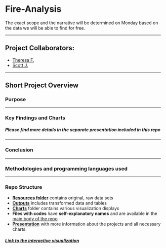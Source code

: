# Fire-Analysis

The exact scope and the narrative will be determined on Monday based on the data we will be able to find for free.
___

## Project Collaborators:

* [Theresa F.](https://github.com/TheresaFregoso)
* [Scott J.](https://github.com/UtahPando)
___

## Short Project Overview 

### Purpose

___

### Key Findings and Charts

##### *Please find more details in the separate presentation included in this repo*

___

### Conclusion

___

### Methodologies and programming languages used


___

### Repo Structure
* **[Resources folder](https://github.com/LegallyNotBlonde/Fire-Analysis/tree/main/Resources)** contains original, raw data sets
* **[Outputs](https://github.com/LegallyNotBlonde/Fire-Analysis/tree/main/Outputs)** includes transformed data and tables
* **[Charts]()** folder contains various visualization displays
* **Files with codes** have **self-explanatory names** and are available in the [main body of the repo]()
* **[Presentation]()** with more information about the projects and all necessary charts.
#### *[Link to the interactive visualization]()*

